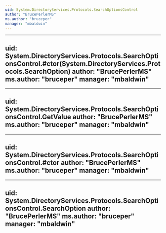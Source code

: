 ```yaml
---
uid: System.DirectoryServices.Protocols.SearchOptionsControl
author: "BrucePerlerMS"
ms.author: "bruceper"
manager: "mbaldwin"
---
```


---
uid: System.DirectoryServices.Protocols.SearchOptionsControl.#ctor(System.DirectoryServices.Protocols.SearchOption)
author: "BrucePerlerMS"
ms.author: "bruceper"
manager: "mbaldwin"
---

---
uid: System.DirectoryServices.Protocols.SearchOptionsControl.GetValue
author: "BrucePerlerMS"
ms.author: "bruceper"
manager: "mbaldwin"
---

---
uid: System.DirectoryServices.Protocols.SearchOptionsControl.#ctor
author: "BrucePerlerMS"
ms.author: "bruceper"
manager: "mbaldwin"
---

---
uid: System.DirectoryServices.Protocols.SearchOptionsControl.SearchOption
author: "BrucePerlerMS"
ms.author: "bruceper"
manager: "mbaldwin"
---
